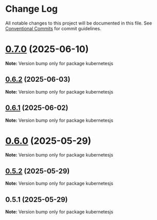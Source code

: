 # Change Log

All notable changes to this project will be documented in this file.
See [Conventional Commits](https://conventionalcommits.org) for commit guidelines.

# [0.7.0](https://github.com/hyperweb-io/kubernetesjs/compare/kubernetesjs@0.6.2...kubernetesjs@0.7.0) (2025-06-10)

**Note:** Version bump only for package kubernetesjs





## [0.6.2](https://github.com/hyperweb-io/kubernetesjs/compare/kubernetesjs@0.6.1...kubernetesjs@0.6.2) (2025-06-03)

**Note:** Version bump only for package kubernetesjs





## [0.6.1](https://github.com/hyperweb-io/kubernetesjs/compare/kubernetesjs@0.6.0...kubernetesjs@0.6.1) (2025-06-02)

**Note:** Version bump only for package kubernetesjs





# [0.6.0](https://github.com/hyperweb-io/kubernetesjs/compare/kubernetesjs@0.5.2...kubernetesjs@0.6.0) (2025-05-29)

**Note:** Version bump only for package kubernetesjs





## [0.5.2](https://github.com/hyperweb-io/kubernetesjs/compare/kubernetesjs@0.5.1...kubernetesjs@0.5.2) (2025-05-29)

**Note:** Version bump only for package kubernetesjs





## 0.5.1 (2025-05-29)

**Note:** Version bump only for package kubernetesjs
